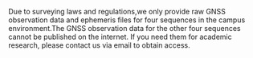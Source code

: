 Due to surveying laws and regulations,we only provide raw GNSS observation data and ephemeris files for four sequences in the campus environment.The GNSS observation data for the other four sequences cannot be published on the internet. If you need them for academic research, please contact us via email to obtain access.